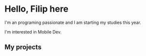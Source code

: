 # Hello, Filip here
I'm an programing passionate and I am starting my studies this year.

I'm interested in Mobile Dev.

## My projects

